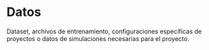 # Datos

Dataset, archivos de entrenamiento, configuraciones específicas de proyectos o datos de simulaciones necesarias para el proyecto.

